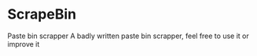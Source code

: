 # ScrapeBin
Paste bin scrapper 
A badly written paste bin scrapper, feel free to use it or improve it
